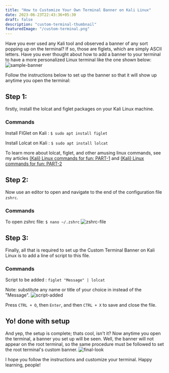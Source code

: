 ```yaml
---
title: "How to Customize Your Own Terminal Banner on Kali Linux"
date: 2023-06-23T22:43:36+05:30
draft: false
description: "custom-terminal-thumbnail"
featuredImage: "/custom-terminal.png"
---
```

Have you ever used any Kali tool and observed a banner of any sort popping up on the terminal? If so, those are figlets, which are simply ASCII letters. Have you ever thought about how to add a banner to your terminal to have a more personalized Linux terminal like the one shown below: 
![sample-banner](/sample-banner.png "Sample Banner")
<!--more-->
Follow the instructions below to set up the banner so that it will show up anytime you open the terminal: 
## Step 1:
firstly, install the lolcat and figlet packages on your Kali Linux machine. 
### Commands
Install FIGlet on Kali : `$ sudo apt install figlet`

Install Lolcat on Kali : `$ sudo apt install lolcat`

To learn more about lolcat, figlet, and other amusing linux commands, see my articles [(Kali) Linux commands for fun: PART-1](https://witchblue.netlify.app/posts/fun-linux-cmd-1/) and [(Kali) Linux commands for fun: PART-2](https://witchblue.netlify.app/posts/fun-linux-cmd-2/)

## Step 2:
Now use an editor to open and navigate to the end of the configuration file `zshrc`.
### Commands
To open zshrc file: `$ nano ~/.zshrc`
![zshrc-file](/zshrc-file.png "This is how the zshrc file appears when scrolled all the way to the bottom.")

## Step 3:
Finally, all that is required to set up the Custom Terminal Banner on Kali Linux is to add a line of script to this file.
### Commands
Script to be added : `figlet "Message" | lolcat`

Note: substitute any name or title of your choice in instead of the "Message".
![script-added](/script-added.png "Line of Script added to the file, underlined in red.")

Press `CTRL + O`, then `Enter`, and then `CTRL + X` to save and close the file.

## Yo! done with setup
And yep, the setup is complete; thats cool, isn't it? Now anytime you open the terminal, a banner you set up will be seen.
Well, the banner will not appear on the root terminal, so the same procedure must be followed to set the root terminal's custom banner.
![final-look](/final-look.png "The customized terminal's final appearance on Kali Linux")


I hope you follow the instructions and customize your terminal. Happy learning, people!